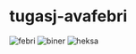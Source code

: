 # tugasj-avafebri
![febri](https://user-images.githubusercontent.com/47060112/51826900-bdaf1280-231a-11e9-9c3e-73af6a603014.jpg)
![biner](https://user-images.githubusercontent.com/47060112/51826898-bd167c00-231a-11e9-82d4-bab4f2d94b0f.jpg)
![heksa](https://user-images.githubusercontent.com/47060112/51826904-be47a900-231a-11e9-8920-70b0f8de3736.jpg)
